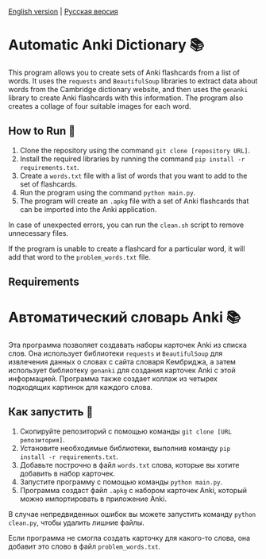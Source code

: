 [English version](#автоматический-словарь-anki-) | [Русская версия](#russian-version)

# Automatic Anki Dictionary 📚

This program allows you to create sets of Anki flashcards from a list of words. It uses the `requests` and `BeautifulSoup` libraries to extract data about words from the Cambridge dictionary website, and then uses the `genanki` library to create Anki flashcards with this information. The program also creates a collage of four suitable images for each word.

## How to Run 🚀

1. Clone the repository using the command `git clone [repository URL]`.
2. Install the required libraries by running the command `pip install -r requirements.txt`.
3. Create a `words.txt` file with a list of words that you want to add to the set of flashcards.
4. Run the program using the command `python main.py`.
5. The program will create an `.apkg` file with a set of Anki flashcards that can be imported into the Anki application.

In case of unexpected errors, you can run the `clean.sh` script to remove unnecessary files.

If the program is unable to create a flashcard for a particular word, it will add that word to the `problem_words.txt` file.

## Requirements

# Автоматический словарь Anki 📚

Эта программа позволяет создавать наборы карточек Anki из списка слов. Она использует библиотеки `requests` и `BeautifulSoup` для извлечения данных о словах с сайта словаря Кембриджа, а затем использует библиотеку `genanki` для создания карточек Anki с этой информацией. Программа также создает коллаж из четырех подходящих картинок для каждого слова.

## Как запустить 🚀

1. Скопируйте репозиторий с помощью команды `git clone [URL репозитория]`.
2. Установите необходимые библиотеки, выполнив команду `pip install -r requirements.txt`.
3. Добавьте построчно в файл `words.txt` слова, которые вы хотите добавить в набор карточек.
4. Запустите программу с помощью команды `python main.py`.
5. Программа создаст файл `.apkg` с набором карточек Anki, который можно импортировать в приложение Anki.

В случае непредвиденных ошибок вы можете запустить команду `python clean.py`, чтобы удалить лишние файлы.

Если программа не смогла создать карточку для какого-то слова, она добавит это слово в файл `problem_words.txt`.
